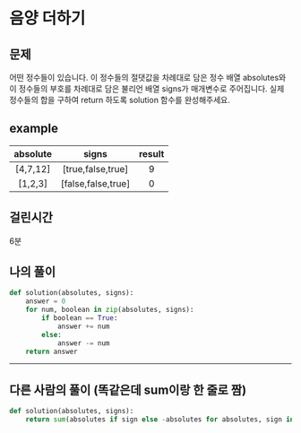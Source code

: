 # 음양 더하기
## 문제
어떤 정수들이 있습니다. 이 정수들의 절댓값을 차례대로 담은 정수 배열 absolutes와 이 정수들의 부호를 차례대로 담은 불리언 배열 signs가 매개변수로 주어집니다. 실제 정수들의 합을 구하여 return 하도록 solution 함수를 완성해주세요.
## example

|absolute|signs|result|
|:---:|:---:|:---:|
|[4,7,12]| [true,false,true] | 9 |
|[1,2,3]| 	[false,false,true] | 0 |

## 걸린시간
6분
## 나의 풀이
```python
def solution(absolutes, signs):
    answer = 0
    for num, boolean in zip(absolutes, signs):
        if boolean == True:
            answer += num
        else:
            answer -= num
    return answer
```
---
## 다른 사람의 풀이 (똑같은데 sum이랑 한 줄로 짬)
```python
def solution(absolutes, signs):
    return sum(absolutes if sign else -absolutes for absolutes, sign in zip(absolutes, signs))
```
